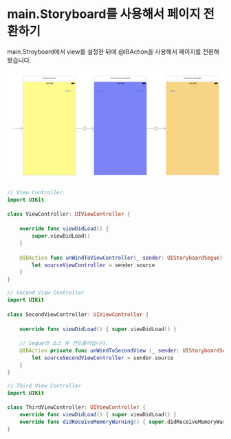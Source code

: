 # main.Storyboard를 사용해서 페이지 전환하기

main.Stroyboard에서 view를 설정한 뒤에 @IBAction을 사용해서 페이지를 전환해 봤습니다.

![storyboard](storyboard.png)

```swift
// View Controller
import UIKit

class ViewController: UIViewController {

    override func viewDidLoad() {
        super.viewDidLoad()
    }

    @IBAction func unWindToViewController(_ sender: UIStoryboardSegue){
        let sourceViewController = sender.source
    }
}
```

```swift
// Second View Controller
import UIKit

class SecondViewController: UIViewController {

    override func viewDidLoad() { super.viewDidLoad() }
    
    // Segue의 소스 뷰 컨트롤러입니다.
    @IBAction private func unWindToSecondView (_ sender: UIStoryboardSegue) {
        let sourceSecondViewController = sender.source
    }
}
```

```swift
// Third View Controller
import UIKit

class ThirdViewController: UIViewController {
    override func viewDidLoad() { super.viewDidLoad() }
    override func didReceiveMemoryWarning() { super.didReceiveMemoryWarning() }
}
```

